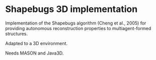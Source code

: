 # Shapebugs 3D implementation

Implementation of the Shapebugs algorithm (Cheng et al., 2005) for providing autonomous reconstruction properties to multiagent-formed structures.

Adapted to a 3D environment.

Needs MASON and Java3D.